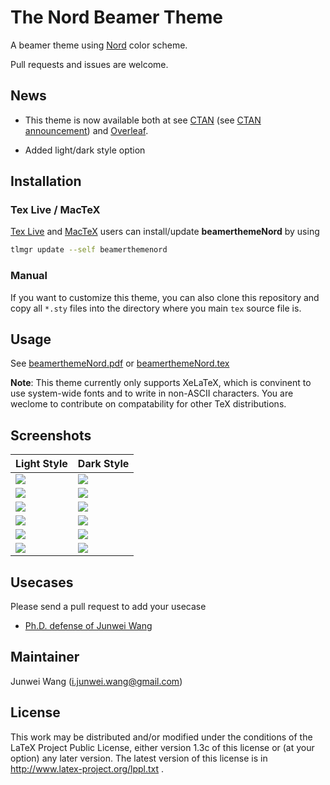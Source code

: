 # The Nord Beamer Theme

A beamer theme using [Nord](https://www.nordtheme.com/) color scheme.

Pull requests and issues are welcome.

## News

- This theme is now available both at see [CTAN](https://ctan.org/pkg/beamerthemenord) (see [CTAN announcement](https://ctan.org/ctan-ann/id/mailman.2913.1593882783.3866.ctan-ann@ctan.org))  and [Overleaf](https://www.overleaf.com/latex/templates/beamerthemenord/xyjjhcsyyjbr).

- Added light/dark style option

## Installation

### Tex Live /  MacTeX

[Tex Live](https://www.tug.org/texlive/) and [MacTeX](https://www.tug.org/mactex/) users can install/update **beamerthemeNord** by using
```sh
tlmgr update --self beamerthemenord
```

### Manual

If you want to customize this theme, you can also clone this repository and copy all `*.sty` files into the directory where you main `tex` source file is.

## Usage 

See [beamerthemeNord.pdf](./beamerthemeNord.pdf) or [beamerthemeNord.tex](./beamerthemeNord.tex)

**Note**: This theme currently only supports XeLaTeX, which is convinent to use system-wide fonts and to write in non-ASCII characters.
You are weclome to contribute on compatability for other TeX distributions.

## Screenshots

Light Style                             |  Dark Style
----------------------------------------|---------------------------------------
![](./screenshots/light-titlepage.png)  |  ![](./screenshots/dark-titlepage.png)
![](./screenshots/light-usage.png)      |  ![](./screenshots/dark-usage.png)
![](./screenshots/light-colors.png)     |  ![](./screenshots/dark-colors.png)
![](./screenshots/light-fonts.png)      |  ![](./screenshots/dark-fonts.png)
![](./screenshots/light-blocks.png)     |  ![](./screenshots/dark-blocks.png)
![](./screenshots/light-toc.png)        |  ![](./screenshots/dark-toc.png)


## Usecases

Please send a pull request to add your usecase

- [Ph.D. defense of Junwei Wang](https://junwei-wang.github.io/pdfs/slides/2020-phd-defense-handout.pdf)

## Maintainer

Junwei Wang (i.junwei.wang@gmail.com)

## License

This work may be distributed and/or modified under the conditions of the LaTeX Project Public License, either version 1.3c of this license or (at your option) any later version. The latest version of this license is in http://www.latex-project.org/lppl.txt .